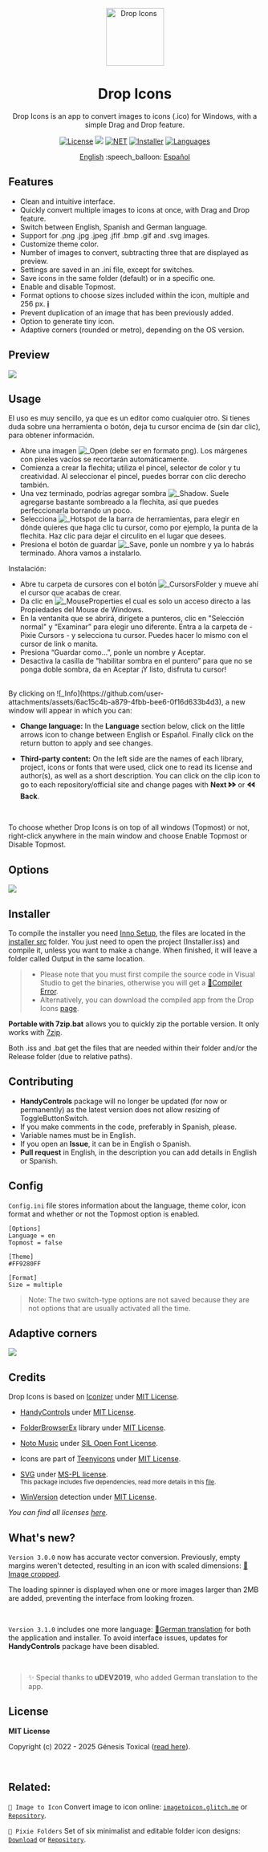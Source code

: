 <p align="center"></p>
<p align="center"><a href="#"><img width="115px" src="docs/assets/Logo-115px.png" align="center" alt="Drop Icons"/></a></p>
<h1 align="center">Drop Icons</h1>
<p align="center">Drop Icons is an app to convert images to icons (.ico) for Windows, with a simple Drag and Drop feature.</p>

<p align="center">
 <a href="LICENSE"><img alt="License" src="https://img.shields.io/badge/License-MIT-9280FF?style=flat-square&labelColor=343B45"/></a>
 <a href="https://github.com/genesistoxical/drop-icons/releases/latest"><img src="https://img.shields.io/github/v/release/genesistoxical/drop-icons.svg?color=9280FF&label=Release&style=flat-square&labelColor=343B45"/></a>
 <a href="#"><img alt="NET" src="https://img.shields.io/badge/.NET_Framework-4.8-9280FF?style=flat-square&labelColor=343B45"/></a> 
 <a href="/installer%20src"><img alt="Installer" src="https://img.shields.io/badge/Installer-ISS-9280FF?style=flat-square&labelColor=343B45"/></a>
 <a href="#"><img alt="Languages" src="https://img.shields.io/badge/Languages-3-9280FF?style=flat-square&labelColor=343B45"/></a>
</p>

<p align="center">
<a href="README.md">English</a> :speech_balloon: <a href="README-es.md">Español</a>
</p>

## Features
* Clean and intuitive interface.
* Quickly convert multiple images to icons at once, with Drag and Drop feature.
* Switch between English, Spanish and German language.
* Support for .png .jpg .jpeg .jfif .bmp .gif and .svg images.
* Customize theme color.
* Number of images to convert, subtracting three that are displayed as preview.
* Settings are saved in an .ini file, except for switches.
* Save icons in the same folder (default) or in a specific one.
* Enable and disable Topmost.
* Format options to choose sizes included within the icon, multiple and 256 px. [𝐢](#details)
* Prevent duplication of an image that has been previously added.
* Option to generate tiny icon.
* Adaptive corners (rounded or metro), depending on the OS version.

## Preview
<a href="#"><img src="docs/assets/Drop-Icons-App-v2.gif"/></a>

## Usage
El uso es muy sencillo, ya que es un editor como cualquier otro. Si tienes duda sobre una herramienta o botón, deja tu cursor encima de (sin dar clic), para obtener información.

- Abre una imagen ![_Open](https://github.com/user-attachments/assets/3c4dca77-c250-40d7-9dca-9096d7d23a98) (debe ser en formato png). Los márgenes con pixeles vacíos se recortarán automáticamente.
- Comienza a crear la flechita; utiliza el pincel, selector de color y tu creatividad. Al seleccionar el pincel, puedes borrar con clic derecho también.
- Una vez terminado, podrías agregar sombra ![_Shadow](https://github.com/user-attachments/assets/ce1712bc-7bae-4092-b520-e6ab7e2c1e6f). Suele agregarse bastante sombreado a la flechita, así que puedes perfeccionarla borrando un poco.
- Selecciona ![_Hotspot](https://github.com/user-attachments/assets/2d66873b-d530-4702-8248-c507ceaf8ca0) de la barra de herramientas, para elegir en dónde quieres que haga clic tu cursor, como por ejemplo, la punta de la flechita. Haz clic para dejar el circulito en el lugar que desees.
- Presiona el botón de guardar ![_Save](https://github.com/user-attachments/assets/1baa6d5e-5b8a-4b96-be4a-37c6e8508595), ponle un nombre y ya lo habrás terminado. Ahora vamos a instalarlo.

Instalación:
- Abre tu carpeta de cursores con el botón ![_CursorsFolder](https://github.com/user-attachments/assets/3df726df-2dc2-405a-ab60-570f707d85f3) y mueve ahí el cursor que acabas de crear.
- Da clic en ![_MouseProperties](https://github.com/user-attachments/assets/e3598798-743d-4894-87a1-8f6d24919be5) el cual es solo un acceso directo a las Propiedades del Mouse de Windows.
- En la ventanita que se abrirá, dirígete a punteros, clic en "Selección normal" y “Examinar” para elegir uno diferente. Entra a la carpeta de - Pixie Cursors - y selecciona tu cursor. Puedes hacer lo mismo con el cursor de link o manita.
- Presiona “Guardar como…”, ponle un nombre y Aceptar.
- Desactiva la casilla de “habilitar sombra en el puntero” para que no se ponga doble sombra, da en Aceptar ¡Y listo, disfruta tu cursor!

<br id="details"/>
By clicking on ![_Info](https://github.com/user-attachments/assets/6ac15c4b-a879-4fbb-bee6-0f16d633b4d3), a new window will appear in which you can:

- **Change language:** In the **Language** section below, click on the little arrows icon to change between English or Español. Finally click on the return button to apply and see changes.
     
- **Third-party content:** On the left side are the names of each library, project, icons or fonts that were used, click one to read its license and author(s), as well as a short description. You can click on the clip icon to go to each repository/official site and change pages with **Next 🢖🢖** or **🢔🢔 Back**.

<br>

To choose whether Drop Icons is on top of all windows (Topmost) or not, right-click anywhere in the main window and choose Enable Topmost or Disable Topmost.

## Options
<a href="#"><img src="docs/assets/Drop-Icons-Options-v2.gif"/></a>

## Installer
To compile the installer you need [Inno Setup](https://jrsoftware.org/isinfo.php), the files are located in the [installer src](/installer%20src) folder. You just need to open the project (Installer.iss) and compile it, unless you want to make a change. When finished, it will leave a folder called Output in the same location.

>* Please note that you must first compile the source code in Visual Studio to get the binaries, otherwise you will get a [📍Compiler Error](https://github.com/genesistoxical/drop-icons/issues/3).
>* Alternatively, you can download the compiled app from the Drop Icons [page](https://genesistoxical.github.io/drop-icons/).

**Portable with 7zip.bat** allows you to quickly zip the portable version. It only works with [7zip](https://www.7-zip.org/).

Both .iss and .bat get the files that are needed within their folder and/or the Release folder (due to relative paths).

## Contributing
* **HandyControls** package will no longer be updated (for now or permanently) as the latest version does not allow resizing of ToggleButtonSwitch.
* If you make comments in the code, preferably in Spanish, please.
* Variable names must be in English.
* If you open an **Issue**, it can be in English o Spanish.
* **Pull request** in English, in the description you can add details in English or Spanish.
  
## Config
`Config.ini` file stores information about the language, theme color, icon format and whether or not the Topmost option is enabled.

~~~
[Options]
Language = en
Topmost = false

[Theme]
#FF9280FF

[Format]
Size = multiple
~~~

>Note: The two switch-type options are not saved because they are not options that are usually activated all the time.

## Adaptive corners
<a href="#"><img src="docs/assets/Drop-Icons-Corners-v2.png"/></a>

## Credits
Drop Icons is based on [Iconizer](https://github.com/willnode/Iconizer) under [MIT License](https://github.com/willnode/Iconizer/blob/master/LICENSE).

* [HandyControls](https://github.com/ghost1372/HandyControls) under [MIT License](https://github.com/ghost1372/HandyControls/blob/develop/LICENSE).

* [FolderBrowserEx](https://github.com/evaristocuesta/FolderBrowserEx) library under [MIT License](https://github.com/evaristocuesta/FolderBrowserEx/blob/master/LICENSE).

* [Noto Music](https://fonts.google.com/noto/specimen/Noto+Music) under [SIL Open Font License](/src/DropIcons/Docs/Noto%20Music/OFL.txt).

* Icons are part of [Teenyicons](https://github.com/teenyicons/teenyicons) under [MIT License](https://github.com/teenyicons/teenyicons/blob/master/LICENSE).

* [SVG](https://github.com/svg-net/SVG) under [MS-PL license](https://github.com/svg-net/SVG/blob/master/license.txt).
<br><sub>This package includes five dependencies, read more details in this [file](/src/DropIcons/Docs/SVG%20%2B.txt).</sup>

* [WinVersion](https://github.com/shaovoon/win_version_detection) detection under [MIT License](https://github.com/shaovoon/win_version_detection/blob/main/LICENSE).

*You can find all licenses [here](/src/DropIcons/Docs).*

## What's new?
`Version 3.0.0` now has accurate vector conversion. Previously, empty margins weren't detected, resulting in an icon with scaled dimensions: [📍Image cropped](https://github.com/genesistoxical/drop-icons/issues/4).

The loading spinner is displayed when one or more images larger than 2MB are added, preventing the interface from looking frozen.

<br>

`Version 3.1.0` includes one more language: [📍German translation](https://github.com/genesistoxical/drop-icons/pull/6) for both the application and installer. To avoid interface issues, updates for **HandyControls** package have been disabled.

<br>

>✨ Special thanks to **uDEV2019**, who added German translation to the app.

## License
**MIT License**

Copyright (c) 2022 - 2025 Génesis Toxical ([read here](LICENSE)).

<br>

## Related:
`🩷 Image to Icon` Convert image to icon online: [`imagetoicon.glitch.me`](https://imagetoicon.glitch.me/) or [`Repository`](https://github.com/genesistoxical/imagetoicon).

`🩷 Pixie Folders` Set of six minimalist and editable folder icon designs: [`Download`](https://genesistoxical.github.io/pixie-folders/) or [`Repository`](https://github.com/genesistoxical/pixie-folders).
